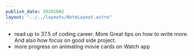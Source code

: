 ```yaml
---
publish_date: 20201002
layout: "../../layouts/NoteLayout.astro"
---
```

- read up to 37.5 of coding career. More Great tips on how to write more. And also how focus on good side project.
- more progress on animating movie cards on Watch app
